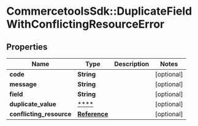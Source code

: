 # CommercetoolsSdk::DuplicateFieldWithConflictingResourceError

## Properties
Name | Type | Description | Notes
------------ | ------------- | ------------- | -------------
**code** | **String** |  | [optional] 
**message** | **String** |  | [optional] 
**field** | **String** |  | [optional] 
**duplicate_value** | [****](.md) |  | [optional] 
**conflicting_resource** | [**Reference**](Reference.md) |  | [optional] 

